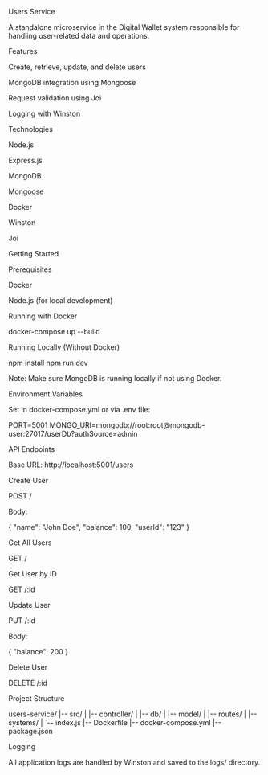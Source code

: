 Users Service

A standalone microservice in the Digital Wallet system responsible for handling user-related data and operations.

Features

Create, retrieve, update, and delete users

MongoDB integration using Mongoose

Request validation using Joi

Logging with Winston

Technologies

Node.js

Express.js

MongoDB

Mongoose

Docker

Winston

Joi

Getting Started

Prerequisites

Docker

Node.js (for local development)

Running with Docker

docker-compose up --build

Running Locally (Without Docker)

npm install
npm run dev

Note: Make sure MongoDB is running locally if not using Docker.

Environment Variables

Set in docker-compose.yml or via .env file:

PORT=5001
MONGO_URI=mongodb://root:root@mongodb-user:27017/userDb?authSource=admin

API Endpoints

Base URL: http://localhost:5001/users

Create User

POST /

Body:

{
  "name": "John Doe",
  "balance": 100,
  "userId": "123"
}

Get All Users

GET /

Get User by ID

GET /:id

Update User

PUT /:id

Body:

{
  "balance": 200
}

Delete User

DELETE /:id

Project Structure

users-service/
|-- src/
|   |-- controller/
|   |-- db/
|   |-- model/
|   |-- routes/
|   |-- systems/
|   `-- index.js
|-- Dockerfile
|-- docker-compose.yml
|-- package.json

Logging

All application logs are handled by Winston and saved to the logs/ directory.
